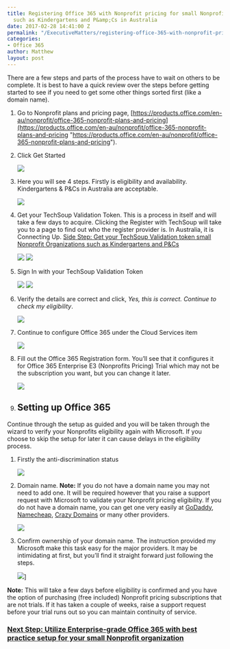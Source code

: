 ```yaml
---
title: Registering Office 365 with Nonprofit pricing for small Nonprofit Organizations
  such as Kindergartens and P&amp;Cs in Australia
date: 2017-02-28 14:41:00 Z
permalink: "/ExecutiveMatters/registering-office-365-with-nonprofit-pricing-for-small-nonprofit-organizations-such-as-kindergartens-and-pcs-in-australia/"
categories:
- Office 365
author: Matthew
layout: post
---
```


There are a few steps and parts of the process have to wait on others to be complete. It is best to have a quick review over the steps before getting started to see if you need to get some other things sorted first (like a domain name).

  1. Go to Nonprofit plans and pricing page, [https://products.office.com/en-au/nonprofit/office-365-nonprofit-plans-and-pricing](https://products.office.com/en-au/nonprofit/office-365-nonprofit-plans-and-pricing "https://products.office.com/en-au/nonprofit/office-365-nonprofit-plans-and-pricing").
  2. Click Get Started
  
      <img class="img-fluid" src="/content/posts/office365-5.png" />

  3. Here you will see 4 steps. Firstly is eligibility and availability. Kindergartens & P&Cs in Australia are acceptable.
  
      <img class="img-fluid" src="/content/posts/office365-6.png" />

  4. Get your TechSoup Validation Token. This is a process in itself and will take a few days to acquire. Clicking the Register with TechSoup will take you to a page to find out who the register provider is. In Australia, it is Connecting Up. [Side Step: Get your TechSoup Validation token small Nonprofit Organizations such as Kindergartens and P&Cs](/ExecutiveMatters/techsoup-validation-token-in-australia-with-connecting-up-for-small-nonprofit-organizations-such-as-kindergartens-and-pcs/)
    
      <img class="img-fluid" src="/content/posts/office365-7.png" />
  
      <img class="img-fluid" src="/content/posts/office365-8.png" />
    
  5. Sign In with your TechSoup Validation Token

      <img class="img-fluid" src="/content/posts/office365-9.png" />

      <img class="img-fluid" src="/content/posts/office365-10.png" />

  6. Verify the details are correct and click, _Yes, this is correct. Continue to check my eligibility_.

      <img class="img-fluid" src="/content/posts/office365-11.png" />

  7. Continue to configure Office 365 under the Cloud Services item

      <img class="img-fluid" src="/content/posts/office365-12.png" />

  8. Fill out the Office 365 Registration form. You’ll see that it configures it for Office 365 Enterprise E3 (Nonprofits Pricing) Trial which may not be the subscription you want, but you can change it later.

      <img class="img-fluid" src="/content/posts/office365-13.png" />

  9. ## Setting up Office 365
        
  Continue through the setup as guided and you will be taken through the wizard to verify your Nonprofits eligibility again with Microsoft. If you choose to skip the setup for later it can cause delays in the eligibility process.
        
  1. Firstly the anti-discrimination status

      <img class="img-fluid" src="/content/posts/office365-14.png" />

  2. Domain name. **Note:** If you do not have a domain name you may not need to add one. It will be required however that you raise a support request with Microsoft to validate your Nonprofit pricing eligibility. If you do not have a domain name, you can get one very easily at <a href="https://www.godaddy.com/" target="_blank">GoDaddy</a>, <a href="https://www.namecheap.com/" target="_blank">Namecheap</a>, <a href="https://www.crazydomains.com.au/" target="_blank">Crazy Domains</a> or many other providers.

      <img class="img-fluid" src="/content/posts/office365-15.png" />

  3. Confirm ownership of your domain name. The instruction provided my Microsoft make this task easy for the major providers. It may be intimidating at first, but you’ll find it straight forward just following the steps.
  
      <img class="img-fluid" src="/content/posts/office365-16.png" />]
          
  **Note:** This will take a few days before eligibility is confirmed and you have the option of purchasing (free included) Nonprofit pricing subscriptions that are not trials. If it has taken a couple of weeks, raise a support request before your trial runs out so you can maintain continuity of service.
        
### [Next Step: Utilize Enterprise-grade Office 365 with best practice setup for your small Nonprofit organization](/ExecutiveMatters/utilize-enterprise-grade-office-365-with-best-practice-setup-for-your-small-nonprofit-organization/)